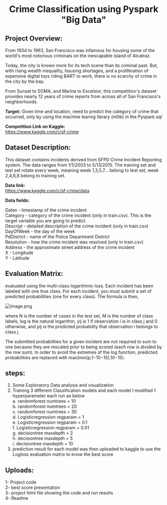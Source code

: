 
# <center>Crime Classification using Pyspark "Big Data"

## Project Overview:

From 1934 to 1963, San Francisco was infamous for housing some of the world's most notorious criminals on the inescapable island of Alcatraz.

Today, the city is known more for its tech scene than its criminal past. But, with rising wealth inequality, housing shortages, and a proliferation of expensive digital toys riding BART to work, there is no scarcity of crime in the city by the bay.

From Sunset to SOMA, and Marina to Excelsior, this competition's dataset provides nearly 12 years of crime reports from across all of San Francisco's neighborhoods. 

**Target:** Given time and location, need to predict the category of crime that occurred, only by using the machine learnig library (mllib) in the Pyspark.sql


**Competition Link on Kaggle:**  
https://www.kaggle.com/c/sf-crime


## Dataset Description:

This dataset contains incidents derived from SFPD Crime Incident Reporting system. The data ranges from 1/1/2003 to 5/13/2015. The training set and test set rotate every week, meaning week 1,3,5,7... belong to test set, week 2,4,6,8 belong to training set. 

**Data link:**  
https://www.kaggle.com/c/sf-crime/data


**Data fields:**  

Dates - timestamp of the crime incident  
Category - category of the crime incident (only in train.csv). This is the target variable you are going to predict.  
Descript - detailed description of the crime incident (only in train.csv)  
DayOfWeek - the day of the week  
PdDistrict - name of the Police Department District  
Resolution - how the crime incident was resolved (only in train.csv)  
Address - the approximate street address of the crime incident   
X - Longitude  
Y - Latitude  

## Evaluation Matrix:  
evaluated using the multi-class logarithmic loss. Each incident has been labeled with one true class. For each incident, you must submit a set of predicted probabilities (one for every class). The formula is then,

![image.png](attachment:image.png)

where N is the number of cases in the test set, M is the number of class labels, log is the natural logarithm, yij is 1 if observation i is in class j and 0 otherwise, and pij is the predicted probability that observation i belongs to class j.

The submitted probabilities for a given incident are not required to sum to one because they are rescaled prior to being scored (each row is divided by the row sum). In order to avoid the extremes of the log function, predicted probabilities are replaced with max(min(p,1−10−15),10−15).

## steps:
1. Some Exploratory Data analysis and visualization  
2. Training 3 different Classification models and each model I modified 1 hyperparameter each run as below  
    a. randomforest numtrees = 10  
    b. randomforest numtrees = 20  
    c. randomforest numtrees = 30  
    d. Logisticregression regparam = 1  
    e. Logisticregression regparam = 0.1  
    f. Logisticregression regparam = 0.01  
    g. decisiontree maxdepth = 2  
    h. decisiontree maxdepth = 5  
    i. decisiontree maxdepth = 10   
3. prediction result for each model was then uploaded to kaggle to use the Logloss evaluation matrix to know the best score   
    

## Uploads:  
1- Project code  
2- best score presentation  
3- project html file showing the code and run results  
4- Readme


